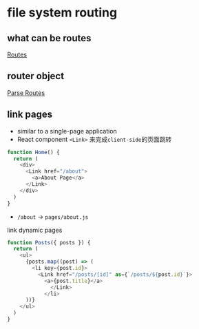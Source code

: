 # file system routing

## what can be routes

[Routes](nextjs-routes.md)

## router object

[Parse Routes](nextjs-parse-routes.md)

## link pages

- similar to a single-page application
- React component `<Link>` 来完成`client-side`的页面跳转

```js
function Home() {
  return (
    <div>
      <Link href="/about">
        <a>About Page</a>
      </Link>
    </div>
  )
}
```

- `/about` $\rightarrow$ `pages/about.js`

link dynamic pages

```js
function Posts({ posts }) {
  return (
    <ul>
      {posts.map((post) => (
        <li key={post.id}>
          <Link href="/posts/[id]" as={`/posts/${post.id}`}>
            <a>{post.title}</a>
              </Link>
            </li>
      ))}
    </ul>
  )
}
```
